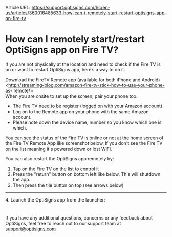 Article URL: https://support.optisigns.com/hc/en-us/articles/360016485633-how-can-i-remotely-start-restart-optisigns-app-on-fire-tv

# How can I remotely start/restart OptiSigns app on Fire TV?

If you are not physically at the location and need to check if the Fire TV is
on or want to restart OptiSigns app, here’s a way to do it.

Download the FireTV Remote app (available for both iPhone and Android)  
<http://streaming-blog.com/amazon-fire-tv-stick-how-to-use-your-phone-as-
remote/>  
When you are onsite to set up the screen, pair your phone too.

  * The Fire TV need to be register (logged on with your Amazon account)
  * Log on to the Remote app on your phone with the same Amazon account.
  * Please note down the device name, number so you know which one is which.

You can see the status of the Fire TV is online or not at the home screen of
the Fire TV Remote App like screenshot below. If you don't see the Fire TV on
the list meaning it's powered down or lost WiFi.

You can also restart the OptiSigns app remotely by:

  1. Tap on the Fire TV on the list to control it
  2. Press the "return" button on bottom left like below. This will shutdown the app.
  3. Then press the tile button on top (see arrows below)

* * *

4\. Launch the OptiSigns app from the launcher:

#

If you have any additional questions, concerns or any feedback about
OptiSigns, feel free to reach out to our support team at
[support@optisigns.com](mailto:support@optisigns.com)


